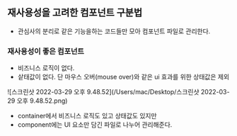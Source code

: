 ## 재사용성을 고려한 컴포넌트 구분법

- 관심사의 분리로 같은 기능을하는 코드들만 모아 컴포넌트 파일로 관리한다.



### 재사용성이 좋은 컴포넌트

- 비즈니스 로직이 없다.
- 샅태값이 없다. 단 마우스 오버(mouse over)와 같은 ui 효과를 위한 상태값은 제외

![스크린샷 2022-03-29 오후 9.48.52](/Users/mac/Desktop/스크린샷 2022-03-29 오후 9.48.52.png)

- container에서 비즈니스 로직도 있고 상태값도 있지만
- component에는 UI 요소만 담긴 파일로 나누어 관리해준다.